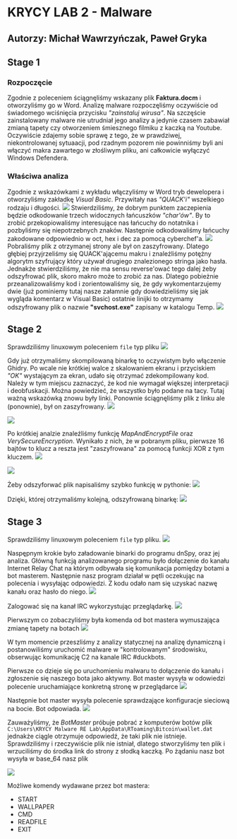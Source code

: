 # KRYCY LAB 2 - Malware
## Autorzy: Michał Wawrzyńczak, Paweł Gryka
## Stage 1

### Rozpoczęcie
Zgodnie z poleceniem ściągnęliśmy wskazany plik **Faktura.docm** i otworzyliśmy go w Word. Analizę malware rozpoczęliśmy oczywiście od świadomego wciśnięcia przycisku *"zainstaluj wirusa"*. Na szczęście zainstalowany malware nie utrudniał jego analizy a jedynie czasem zabawiał zmianą tapety czy otworzeniem śmiesznego filmiku z kaczką na Youtube. Oczywiście zdajemy sobie sprawę z tego, że w prawdziwej, niekontrolowanej sytuaacji, pod rzadnym pozorem nie powinniśmy byli ani włączyć makra zawartego w złośliwym pliku, ani całkowicie wyłączyć Windows Defendera.

### Właściwa analiza
Zgodnie z wskazówkami z wykładu włączyliśmy w Word tryb dewelopera i otworzyliśmy zakładkę *Visual Basic*. Przywitały nas *"QUACK'i"* wszelkiego rodzaju i długości.
![](0xaK7Fx.png)
Stwierdziliśmy, że dobrym punktem zaczepienia będzie odkodowanie trzech widocznych łańcuszków *"char'ów"*. By to zrobić przekopiowaliśmy interesujące nas łańcuchy do notatnika i pozbyliśmy się niepotrzebnych znaków. Następnie odkodowaliśmy łańcuchy zakodowane odpowiednio w oct, hex i dec za pomocą cyberchef'a.
![](nyrdmv2.png)
Pobraliśmy plik z otrzymanej strony ale był on zaszyfrowany. Dlatego głębiej przyjrzeliśmy się QUACK'ającemu makru i znaleźliśmy potężny algorytm szyfrujący który używał drugiego znalezionego stringa jako hasła. Jednakże stwierdziliśmy, że nie ma sensu reverse'ować tego dalej żeby odszyfrować plik, skoro makro może to zrobić za nas. Dlatego pobieżnie przeanalizowaliśmy kod i zorientowaliśmy się, że gdy wykomentarzujemy dwie (już pominiemy tutaj nasze załamnie gdy dowiedzieliśmy się jak wygląda komentarz w Visual Basic) ostatnie linijki to otrzymamy odszyfrowany plik o nazwie **"svchost.exe"** zapisany w katalogu Temp. 
![](9ecz5N2.png)


## Stage 2
Sprawdziliśmy linuxowym poleceniem `file` typ pliku
![](Rw22Yz7.png)

Gdy już otrzymaliśmy skompilowaną binarkę to oczywistym było włączenie Ghidry. Po wcale nie krótkiej walce z skalowaniem ekranu i przyciskiem *"OK"* wystającym za ekran, udało się otrzymać zdekompilowany kod. Należy w tym miejscu zaznaczyć, że kod nie wymagał większej interpretacji i deobfuskacji. Można powiedzieć, że wszystko było podane na tacy. Tutaj ważną wskazówką znowu były linki. Ponownie ściągnęliśmy plik z linku ale (ponownie), był on zaszyfrowany. 
![](ir3EPMs.png)

![](jgVH5BB.png)

Po krótkiej analzie znaleźliśmy funkcję *MapAndEncryptFile* oraz *VerySecureEncryption*. Wynikało z nich, że w pobranym pliku, pierwsze 16 bajtów to klucz a reszta jest "zaszyfrowana" za pomocą funkcji XOR z tym kluczem.
![](27cB6cu.png)

![](SEdLBH8.png)

Żeby odszyforwać plik napisaliśmy szybko funkcję w pythonie:
![](EJa0HqU.png)

Dzięki, której otrzymaliśmy kolejną, odszyfrowaną binarkę:
![](Mbq2eNj.png)

## Stage 3
Sprawdziliśmy linuxowym poleceniem `file` typ pliku.
![](WhiXNgv.png)

Naspępnym krokie było załadowanie binarki do programu dnSpy, oraz jej analiza. Główną funkcją analizowanego programu było dołączenie do kanału Internet Relay Chat na którym odbywała się komunikacja pomiędzy botami a bot masterem. Następnie nasz program działał w pętli oczekując na polecenia i wysyłając odpowiedzi. Z kodu odało nam się uzyskać nazwę kanału oraz hasło do niego.
![](dbkid2X.png)

Zalogować się na kanał IRC wykorzystując przeglądarkę.
![](VTJmmZQ.png)

Pierwszym co zobaczyliśmy była komenda od bot mastera wymuszająca zmianę tapety na botach
![](f5E3k6j.png)





W tym momencie przeszliśmy z analizy statycznej na analizę dynamiczną i postanowiliśmy uruchomić malware w "kontrolowanym" środowisku, obserwując komunikację C2 na kanale IRC #duckbots.



Pierwsze co dzieje się po uruchomieniu malwaru to dołączenie do kanału i zgłoszenie się naszego bota jako aktywny. Bot master wysyła w odowiedzi polecenie uruchamiające konkretną stronę w przeglądarce
![](p7r32aP.png)

Następnie bot master wysyła polecenie sprawdzające konfiguracje sieciową na bocie. Bot odpowiada.
![](EJgCNaq.png)

Zauważyliśmy, że *BotMaster* próbuje pobrać z komputerów botów plik `C:\Users\KRYCY Malware RE Lab\AppData\RToaming\Bitcoin\wallet.dat` jednakże ciągle otrzymuje odpowiedź, że taki plik nie istnieje. Sprawdziliśmy i rzeczywiście plik nie istniał, dlatego stworzyliśmy ten plik i wrzuciliśmy do środka link do strony z słodką kaczką. Po żądaniu nasz bot wysyła w base_64 nasz plik

![](BoNj3Mt.png)

Możliwe komendy wydawane przez bot mastera:
- START
- WALLPAPER
- CMD
- READFILE
- EXIT